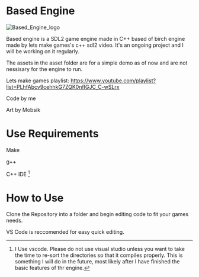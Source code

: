 # Based Engine

![Based_Engine_logo](https://user-images.githubusercontent.com/76536315/235335455-d4e34e22-4040-49be-ba77-31bdb6cd34b4.png)

Based engine is a SDL2 game engine made in C++ based of birch engine made by lets make games's c++ sdl2 video. It's an ongoing project and I will be working on it regularly.

The assets in the asset folder are for a simple demo as of now and are not nessisary for the engine to run.

Lets make games playlist:
https://www.youtube.com/playlist?list=PLhfAbcv9cehhkG7ZQK0nfIGJC_C-wSLrx

Code by me

Art by Mobsik

# Use Requirements

Make

g++

C++ IDE [^1]

[^1]: I Use vscode. Please do not use visual studio unless you want to take the time to re-sort the directories so that it compiles properly. This is something I will do in the future, most likely after I have finished the basic features of thr engine.

# How to Use

Clone the Repository into a folder and begin editing code to fit your games needs. 

VS Code is reccomended for easy quick editing.
